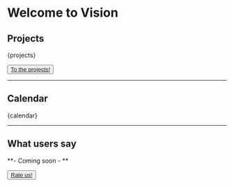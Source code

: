 # Welcome to Vision

## Projects

{projects}  

<button class="primary">
  <a href="projects">To the projects!</a>
</button>  

---

## Calendar

{calendar}  

---

## What users say  

**- Coming soon -  **

<button class="accent">
  <a href="https://de.trustpilot.com/review/www.visionprojects.net">Rate us!</a>
</button> 
